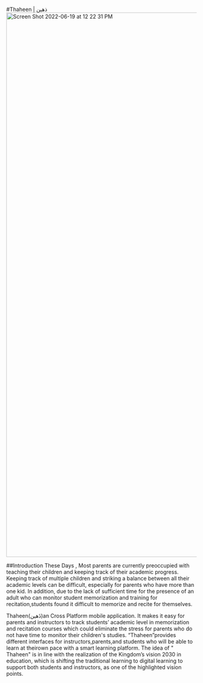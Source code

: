 #Thaheen | ذهين
<img width="1440" alt="Screen Shot 2022-06-19 at 12 22 31 PM" src="https://user-images.githubusercontent.com/90010570/174474391-94890e88-2b7d-47c0-a7dd-5fa5124520fd.png">

##Introduction
 These Days , Most parents are currently preoccupied with teaching their children and keeping track of their academic  progress.  Keeping  track  of  multiple  children  and  striking  a  balance  between all their academic levels can be difficult, especially for parents who have more than one kid. In addition, due to the lack of sufficient time for the presence of an adult who can monitor student memorization and training for recitation,students found it difficult to memorize and recite for themselves. 
 
 Thaheen(ذَھین)an Cross Platform mobile application. It makes it easy for parents and instructors to track students’ academic level in memorization and recitation courses which could eliminate the stress for parents who do not have time to monitor their children's studies. “Thaheen”provides different interfaces for instructors,parents,and students who will be able to learn at theirown pace with a smart learning platform. The idea of " Thaheen" is in line with the realization of the Kingdom’s vision 2030 in education, which is shifting the traditional learning to digital learning to support both students and instructors, as one of the highlighted vision points.

